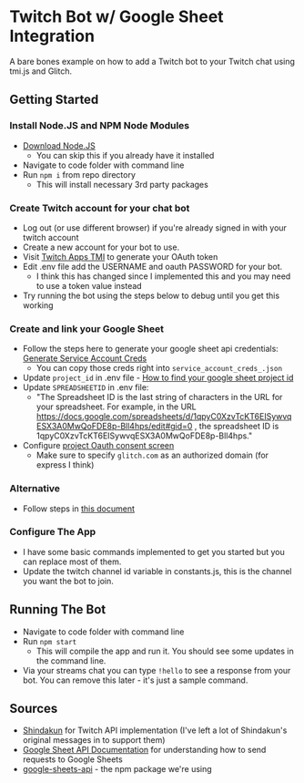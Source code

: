 # Twitch Bot w/ Google Sheet Integration

A bare bones example on how to add a Twitch bot to your Twitch chat using tmi.js and Glitch.

## Getting Started
### Install Node.JS and NPM Node Modules
- [Download Node.JS](https://nodejs.org/en/download)
  - You can skip this if you already have it installed
- Navigate to code folder with command line
- Run `npm i` from repo directory
  - This will install necessary 3rd party packages

### Create Twitch account for your chat bot
- Log out (or use different browser) if you're already signed in with your twitch account
- Create a new account for your bot to use.
- Visit [Twitch Apps TMI](https://twitchapps.com/tmi/) to generate your OAuth token
- Edit .env file add the USERNAME and oauth PASSWORD for your bot.
  - I think this has changed since I implemented this and you may need to use a token value instead
- Try running the bot using the steps below to debug until you get this working

### Create and link your Google Sheet
- Follow the steps here to generate your google sheet api credentials: [Generate Service Account Creds](https://medium.com/@a.marenkov/how-to-get-credentials-for-google-sheets-456b7e88c430)
  - You can copy those creds right into `service_account_creds_.json`
- Update `project_id` in .env file - [How to find your google sheet project id](https://support.google.com/googleapi/answer/7014113?hl=en)
- Update `SPREADSHEETID` in .env file:
  - "The Spreadsheet ID is the last string of characters in the URL for your spreadsheet. For example, in the URL https://docs.google.com/spreadsheets/d/1qpyC0XzvTcKT6EISywvqESX3A0MwQoFDE8p-Bll4hps/edit#gid=0 , the spreadsheet ID is 1qpyC0XzvTcKT6EISywvqESX3A0MwQoFDE8p-Bll4hps."
- Configure [project Oauth consent screen](https://console.cloud.google.com/apis/credentials/consent)
  - Make sure to specify `glitch.com` as an authorized domain (for express I think)

### Alternative
- Follow steps in [this document](https://ei.docs.wso2.com/en/latest/micro-integrator/references/connectors/google-spreadsheet-connector/get-credentials-for-google-spreadsheet/#:~:text=Under%20Step%201%2C%20select%20Google,Access%20Token%20and%20Refresh%20Token.)

### Configure The App
- I have some basic commands implemented to get you started but you can replace most of them.
- Update the twitch channel id variable in constants.js, this is the channel you want the bot to join.

## Running The Bot
- Navigate to code folder with command line
- Run `npm start`
  - This will compile the app and run it. You should see some updates in the command line.
- Via your streams chat you can type `!hello` to see a response from your bot. You can remove this later - it's just a sample command.

## Sources
- [Shindakun](https://github.com/shindakun/twitch-bot) for Twitch API implementation (I've left a lot of Shindakun's original messages in to support them)
- [Google Sheet API Documentation](https://developers.google.com/sheets/api/guides/concepts) for understanding how to send requests to Google Sheets
- [google-sheets-api](https://www.npmjs.com/package/google-sheets-api) - the npm package we're using
